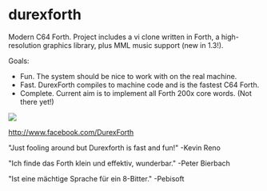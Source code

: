 # durexforth

Modern C64 Forth. Project includes a vi clone written in Forth, a high-resolution graphics library, plus MML music support (new in 1.3!).

Goals:

* Fun. The system should be nice to work with on the real machine.
* Fast. DurexForth compiles to machine code and is the fastest C64 Forth.
* Complete. Current aim is to implement all Forth 200x core words. (Not there yet!)

<img src=http://i.imgur.com/eXsaXjo.png?1>

http://www.facebook.com/DurexForth

"Just fooling around but Durexforth is fast and fun!" -Kevin Reno

"Ich finde das Forth klein und effektiv, wunderbar." -Peter Bierbach

"Ist eine mächtige Sprache für ein 8-Bitter." -Pebisoft
